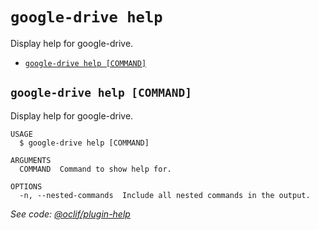 `google-drive help`
===================

Display help for google-drive.

* [`google-drive help [COMMAND]`](#google-drive-help-command)

## `google-drive help [COMMAND]`

Display help for google-drive.

```
USAGE
  $ google-drive help [COMMAND]

ARGUMENTS
  COMMAND  Command to show help for.

OPTIONS
  -n, --nested-commands  Include all nested commands in the output.
```

_See code: [@oclif/plugin-help](https://github.com/oclif/plugin-help/blob/v5.1.12/src/commands/help.ts)_
